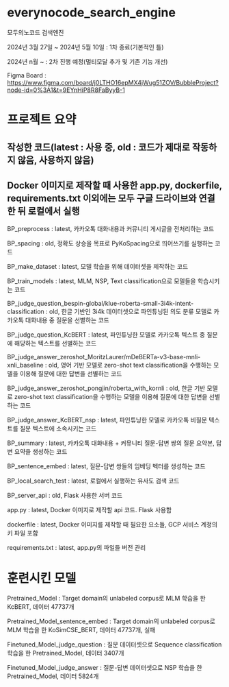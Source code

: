 # everynocode_search_engine
모두의노코드 검색엔진

2024년 3월 27일 ~ 2024년 5월 10일 : 1차 종료(기본적인 틀)

2024년 n월 ~ : 2차 진행 예정(멀티모달 추가 및 기존 기능 개선)

Figma Board : https://www.figma.com/board/j0LTHO16epMX4jWug51ZOV/BubbleProject?node-id=0%3A1&t=9EYnHiP8R8FaByyB-1


# 프로젝트 요약

## 작성한 코드(latest : 사용 중, old : 코드가 제대로 작동하지 않음, 사용하지 않음)
## Docker 이미지로 제작할 때 사용한 app.py, dockerfile, requirements.txt 이외에는 모두 구글 드라이브와 연결한 뒤 로컬에서 실행

BP_preprocess : latest, 카카오톡 대화내용과 커뮤니티 게시글을 전처리하는 코드

BP_spacing : old, 정확도 상승을 목표로 PyKoSpacing으로 띄어쓰기를 실행하는 코드

BP_make_dataset : latest, 모델 학습을 위해 데이터셋을 제작하는 코드

BP_train_models : latest, MLM, NSP, Text classification으로 모델들을 학습시키는 코드

BP_judge_question_bespin-global/klue-roberta-small-3i4k-intent-classification : old, 한글 기반인 3i4k 데이터셋으로 파인튜닝된 의도 분류 모델로 카카오톡 대화내용 중 질문을 선별하는 코드

BP_judge_question_KcBERT : latest, 파인튜닝한 모델로 카카오톡 텍스트 중 질문에 해당하는 텍스트를 선별하는 코드

BP_judge_answer_zeroshot_MoritzLaurer/mDeBERTa-v3-base-mnli-xnli_baseline : old, 영어 기반 모델로 zero-shot text classification을 수행하는 모델을 이용해 질문에 대한 답변을 선별하는 코드

BP_judge_answer_zeroshot_pongjin/roberta_with_kornli : old, 한글 기반 모델로 zero-shot text classification을 수행하는 모델을 이용해 질문에 대한 답변을 선별하는 코드

BP_judge_answer_KcBERT_nsp : latest, 파인튜닝한 모델로 카카오톡 비질문 텍스트를 질문 텍스트에 소속시키는 코드

BP_summary : latest, 카카오톡 대화내용 + 커뮤니티 질문-답변 쌍의 질문 요약본, 답변 요약을 생성하는 코드

BP_sentence_embed : latest, 질문-답변 쌍들의 임베딩 벡터를 생성하는 코드

BP_local_search_test : latest, 로컬에서 실행하는 유사도 검색 코드

BP_server_api : old, Flask 사용한 서버 코드

app.py : latest, Docker 이미지로 제작할 api 코드. Flask 사용함

dockerfile : latest, Docker 이미지를 제작할 때 필요한 요소들, GCP 서비스 계정의 키 파일 포함

requirements.txt : latest, app.py의 파일들 버전 관리


# 훈련시킨 모델

Pretrained_Model : Target domain의 unlabeled corpus로 MLM 학습을 한 KcBERT, 데이터 47737개

Pretrained_Model_sentence_embed : Target domain의 unlabeled corpus로 MLM 학습을 한 KoSimCSE_BERT, 데이터 47737개, 실패

Finetuned_Model_judge_question : 질문 데이터셋으로 Sequence classification 학습을 한 Pretrained_Model, 데이터 3407개

Finetuned_Model_judge_answer : 질문-답변 데이터셋으로 NSP 학습을 한 Pretrained_Model, 데이터 5824개

